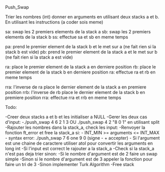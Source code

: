 Push_Swap

Trier les nombres (int) donner en arguments en utilisant deux stacks a et b.
En utilisant les instructions (a coder sois meme)

sa: swap les 2 premiers elements de la stack a
sb: swap les 2 premiers elements de la stack b
ss: effectue sa et sb en meme temps

pa: prend le premier element de la stack b et le met sur a (ne fait rien si la stack b est vide)
pb: prend le premier element de la stack a et le met sur b (ne fait rien si la stack a est vide)

ra: place le premier element de la stack a en derniere position
rb: place le premier element de la stack b en derniere position
ra: effectue ra et rb en meme temps

rra: l'inverse de ra place le dernier element de la stack a en premiere position
rrb: l'inverse de rb place le dernier element de la stack b en premiere position
rra: effectue rra et rrb en meme temps

Todo:

-Creer deux stacks a et b et les initialiser a NULL
-Gerer les deux cas d'input:
	-./push_swap 4 6 2 1 3 OU ./push_swap 4 2 "8 0 1" en utilisant split
-Rajouter les nombres dans la stack_a, check les input:
	-Renvoyer la fonction ft_error et free la stack_a si:
		- INT_MIN >= arguments <= INT_MAX
		- syntax error: ./push_swap 7 6 one 9 0 (signe - + accepter)
	- Si l'argument est une chaine de caractere utiliser atol pour convertir les arguments en long int
	-Si l'input est correct le rajouter a la stack_a
-Check si la stack_a n'est pas deja trier sinon:
	-Si le nombre d'argument est de 2 faire un swap simple
		-Sinon si le nombre d'argument est de 3 appeler la fonction pour faire un tri de 3
		-Sinon implementer Turk Algorithm
-Free stack